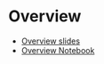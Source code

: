 # Overview

* <a href="/slides/00_overview.html" target="_blank">Overview slides</a>
* <a href="https://colab.research.google.com/github/twinkarma/jadedl/blob/master/notebooks/L00_introduction_to_notebook.ipynb" target="_blank">Overview Notebook</a>
